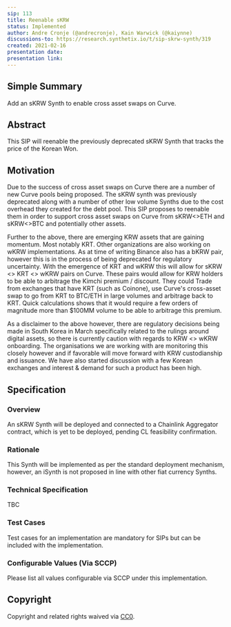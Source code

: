 ```yaml
---
sip: 113
title: Reenable sKRW
status: Implemented
author: Andre Cronje (@andrecronje), Kain Warwick (@kaiynne)
discussions-to: https://research.synthetix.io/t/sip-skrw-synth/319
created: 2021-02-16
presentation date:
presentation link:
---
```


## Simple Summary

<!--"If you can't explain it simply, you don't understand it well enough." Simply describe the outcome the proposed changes intends to achieve. This should be non-technical and accessible to a casual community member.-->

Add an sKRW Synth to enable cross asset swaps on Curve.

## Abstract

<!--A short (~200 word) description of the proposed change, the abstract should clearly describe the proposed change. This is what *will* be done if the SIP is implemented, not *why* it should be done or *how* it will be done. If the SIP proposes deploying a new contract, write, "we propose to deploy a new contract that will do x".-->

This SIP will reenable the previously deprecated sKRW Synth that tracks the price of the Korean Won.

## Motivation

<!--This is the problem statement. This is the *why* of the SIP. It should clearly explain *why* the current state of the protocol is inadequate.  It is critical that you explain *why* the change is needed, if the SIP proposes changing how something is calculated, you must address *why* the current calculation is innaccurate or wrong. This is not the place to describe how the SIP will address the issue!-->

Due to the success of cross asset swaps on Curve there are a number of new Curve pools being proposed. The sKRW synth was previously deprecated along with a number of other low volume Synths due to the cost overhead they created for the debt pool. This SIP proposes to reenable them in order to support cross asset swaps on Curve from sKRW<>ETH and sKRW<>BTC and potentially other assets.

Further to the above, there are emerging KRW assets that are gaining momentum. Most notably KRT. Other organizations are also working on wKRW implementations. As at time of writing Binance also has a bKRW pair, however this is in the process of being deprecated for regulatory uncertainty. With the emergence of KRT and wKRW this will allow for sKRW <> KRT <> wKRW pairs on Curve. These pairs would allow for KRW holders to be able to arbitrage the Kimchi premium / discount. They could Trade from exchanges that have KRT (such as Coinone), use Curve's cross-asset swap to go from KRT to BTC/ETH in large volumes and arbitrage back to KRT. Quick calculations shows that it would require a few orders of magnitude more than $100MM volume to be able to arbitrage this premium.

As a disclaimer to the above however, there are regulatory decisions being made in South Korea in March specifically related to the rulings around digital assets, so there is currently caution with regards to KRW <> wKRW onboarding. The organisations we are working with are monitoring this closely however and if favorable will move forward with KRW custodianship and issuance. We have also started discussion with a few Korean exchanges and interest & demand for such a product has been high.

## Specification

<!--The specification should describe the syntax and semantics of any new feature, there are five sections
1. Overview
2. Rationale
3. Technical Specification
4. Test Cases
5. Configurable Values
-->

### Overview

<!--This is a high level overview of *how* the SIP will solve the problem. The overview should clearly describe how the new feature will be implemented.-->

An sKRW Synth will be deployed and connected to a Chainlink Aggregator contract, which is yet to be deployed, pending CL feasibility confirmation.

### Rationale

<!--This is where you explain the reasoning behind how you propose to solve the problem. Why did you propose to implement the change in this way, what were the considerations and trade-offs. The rationale fleshes out what motivated the design and why particular design decisions were made. It should describe alternate designs that were considered and related work. The rationale may also provide evidence of consensus within the community, and should discuss important objections or concerns raised during discussion.-->

This Synth will be implemented as per the standard deployment mechanism, however, an iSynth is not proposed in line with other fiat currency Synths.

### Technical Specification

<!--The technical specification should outline the public API of the changes proposed. That is, changes to any of the interfaces Synthetix currently exposes or the creations of new ones.-->

TBC

### Test Cases

<!--Test cases for an implementation are mandatory for SIPs but can be included with the implementation..-->

Test cases for an implementation are mandatory for SIPs but can be included with the implementation.

### Configurable Values (Via SCCP)

<!--Please list all values configurable via SCCP under this implementation.-->

Please list all values configurable via SCCP under this implementation.

## Copyright

Copyright and related rights waived via [CC0](https://creativecommons.org/publicdomain/zero/1.0/).
